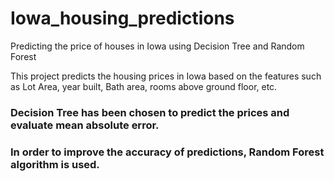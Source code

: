 # Iowa_housing_predictions
Predicting the price of houses in Iowa using Decision Tree and Random Forest

This project predicts the housing prices in Iowa based on the features such as Lot Area, year built, Bath area, rooms above ground floor, etc.

### Decision Tree has been chosen to predict the prices and evaluate mean absolute error. 

### In order to improve the accuracy of predictions, Random Forest algorithm is used.
